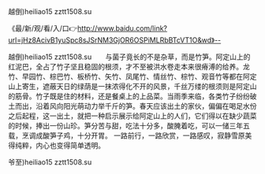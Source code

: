 越倒)heiliao15 zztt1508.su

《最/新/观/看/入/口👉http://www.baidu.com/link?url=jHz8AcivB1yuSpc8sJSrNM3GjOR6OSPiMLRbBTcVT1O&wd》--

越倒)heiliao15 zztt1508.su　　与菌子竟长的不是杂草，而是竹笋。阿定山上的红泥巴，全占了竹子坚且稳固的根须，才不至被洪水卷走本来很瘠溥的给养。龙竹、早园竹、棕巴竹、板桥竹、矢竹、凤尾竹、情丝竹、棕竹、观音竹等都在阿定山上寄生，遮蔽天日的绿荫是一抹浓得化不开的风景，千丝万缕的根须则是阿定山的筋骨。竹子既是住的材料，还是餐桌上的上品菜。当雨季来临，各类竹子纷纷破土而出，沿着风向阳光萌动力举千斤的笋。春天应该出土的家伙，偏偏在喝足水份之后起程，这一出土，就把一种启示展示给阿定山上的人们，它们得以在缺少蔬菜的时候，捧出一份山珍。笋分苦与甜，吃法十分多，酸腌着吃，可以一储三年五载，烹调成酸笋子鸡，十分开胃。
一路前行，一路欣赏，一路感叹，寂静雪原美得纯粹，内心也变得简单透明。





爷至)heiliao15 zztt1508.su
